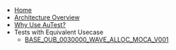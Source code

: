 <!-- docs/_sidebar.md -->
- [Home](./readme.md)
- [Architecture Overview](./arch_overview.md)
- [Why Use AuTest?](./Why_AuTest.md)
- Tests with Equivalent Usecase
  - [BASE_OUB_0030000_WAVE_ALLOC_MOCA_V001](./Tests_docs/BASE_OUB_0030000_WAVE_ALLOC_MOCA_V001.md)

